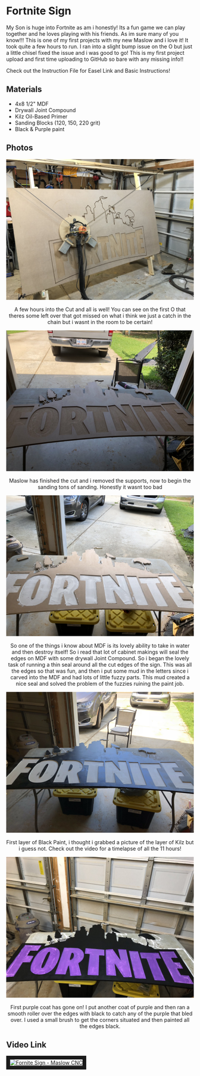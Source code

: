# Fortnite Sign

My Son is huge into Fortnite as am i honestly!  Its a fun game we can play together and he loves playing with his friends.  As im sure many of you know!!!  This is one of my first projects with my new Maslow and i love it!  It took quite a few hours to run.  I ran into a slight bump issue on the O but just a little chisel fixed the issue and i was good to go!  This is my first project upload and first time uploading to GitHub so bare with any missing info!!

Check out the Instruction File for Easel Link and Basic Instructions!

## Materials
* 4x8 1/2" MDF
* Drywall Joint Compound
* Kilz Oil-Based Primer
* Sanding Blocks (120, 150, 220 grit)
* Black & Purple paint

## Photos
<p align="center">
  <img src="https://github.com/MaslowCommunityGarden/Fortnite-Sign/blob/master/IMG_0932.jpeg?raw=true">
</p>
<p align="center">
A few hours into the Cut and all is well!  You can see on the first O that theres some left over that got missed on what i think we just a catch in the chain but i wasnt in the room to be certain!
</p>
<p align="center">
  <img src="https://github.com/MaslowCommunityGarden/Fortnite-Sign/blob/master/IMG_0935.jpeg?raw=true">
</p>
<p align="center">
Maslow has finished the cut and i removed the supports,  now to begin the sanding tons of sanding.  Honestly it wasnt too bad
</p>
<p align="center">
  <img src="https://github.com/MaslowCommunityGarden/Fortnite-Sign/blob/master/IMG_0936.jpeg?raw=true">
</p>
<p align="center">
So one of the things i know about MDF is its lovely ability to take in water and then destroy itself!  So i read that lot of cabinet makings will seal the edges on MDF with some drywall Joint Compound.  So i began the lovely task of running a thin seal around all the cut edges of the sign.  This was all the edges so that was fun, and then i put some mud in the letters since i carved into the MDF and had lots of little fuzzy parts.  This mud created a nice seal and solved the problem of the fuzzies ruining the paint job.
</p>
<p align="center">
  <img src="https://github.com/MaslowCommunityGarden/Fortnite-Sign/blob/master/IMG_0937.jpeg?raw=true">
</p>
<p align="center">
First layer of Black Paint,  i thought i grabbed a picture of the layer of Kilz but i guess not.  Check out the video for a timelapse of all the 11 hours!
</p>
<p align="center">
  <img src="https://github.com/MaslowCommunityGarden/Fortnite-Sign/blob/master/IMG_0942.jpeg?raw=true">
</p>
<p align="center">
First purple coat has gone on!  I put another coat of purple and then ran a smooth roller over the edges with black to catch any of the purple that bled over.  I used a small brush to get the corners situated and then painted all the edges black.
</p>

## Video Link
<a href="http://www.youtube.com/watch?feature=player_embedded&v=NHVhrFNipMA
" target="_blank"><img src="http://img.youtube.com/vi/NHVhrFNipMA/0.jpg" 
alt="Fornite Sign - Maslow CNC" width="240" height="180" border="10" /></a>


